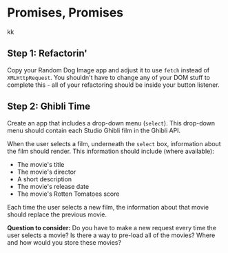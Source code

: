 # Promises, Promises
kk
## Step 1: Refactorin'

Copy your Random Dog Image app and adjust it to use `fetch` instead of `XMLHttpRequest`. You shouldn't have to change any of your DOM stuff to complete this - all of your refactoring should be inside your button listener.

## Step 2: Ghibli Time

Create an app that includes a drop-down menu (`select`). This drop-down menu should contain each Studio Ghibli film in the Ghibli API.

When the user selects a film, underneath the `select` box, information about the film should render. This information should include (where available):

- The movie's title
- The movie's director
- A short description
- The movie's release date
- The movie's Rotten Tomatoes score

Each time the user selects a new film, the information about that movie should replace the previous movie.

**Question to consider:** Do you have to make a new request every time the user selects a movie? Is there a way to pre-load all of the movies? Where and how would you store these movies?

